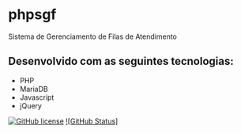 # phpsgf
Sistema de Gerenciamento de Filas de Atendimento

Desenvolvido com as seguintes tecnologias:
-----------------------------------------
- PHP
- MariaDB
- Javascript
- jQuery


[![GitHub license](https://img.shields.io/github/license/igormenin/phpsgf)](https://github.com/igormenin/phpsgf/blob/main/LICENSE)
[![GitHub Status]](https://img.shields.io/badge/Status-Production-brightgreen)
